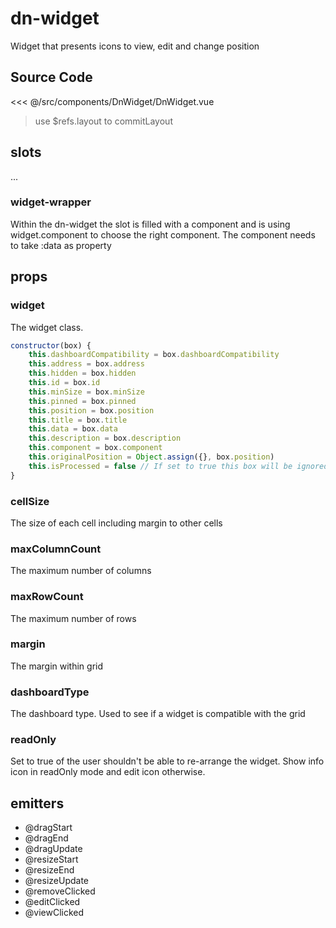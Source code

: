 # dn-widget
Widget that presents icons to view, edit and change position

## Source Code

<SourceCode>
<<< @/src/components/DnWidget/DnWidget.vue
</SourceCode>

> use $refs.layout to commitLayout

## slots

...

### widget-wrapper
Within the dn-widget the slot is filled with a component and is using widget.component to choose the right component. The component needs to take :data as property


## props
### widget
The widget class.
```js
constructor(box) {
    this.dashboardCompatibility = box.dashboardCompatibility
    this.address = box.address
    this.hidden = box.hidden
    this.id = box.id
    this.minSize = box.minSize
    this.pinned = box.pinned
    this.position = box.position
    this.title = box.title
    this.data = box.data
    this.description = box.description
    this.component = box.component
    this.originalPosition = Object.assign({}, box.position)
    this.isProcessed = false // If set to true this box will be ignored when moving around boxes
}
```

### cellSize
The size of each cell including margin to other cells

### maxColumnCount
The maximum number of columns

### maxRowCount
The maximum number of rows

### margin
The margin within grid

### dashboardType
The dashboard type. Used to see if a widget is compatible with the grid

### readOnly
Set to true of the user shouldn't be able to re-arrange the widget. Show info icon in readOnly mode and edit icon otherwise.

## emitters
* @dragStart
* @dragEnd
* @dragUpdate
* @resizeStart
* @resizeEnd
* @resizeUpdate
* @removeClicked
* @editClicked
* @viewClicked
